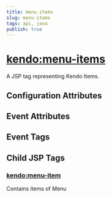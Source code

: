 ```yaml
---
title: menu-items
slug: menu-items
tags: api, java
publish: true
---
```


# <kendo:menu-items>
A JSP tag representing Kendo Items.

## Configuration Attributes


## Event Attributes


## Event Tags
 

## Child JSP Tags

### [<kendo:menu-item>](/api/wrappers/jsp/menu/item)

Contains items of Menu
 

